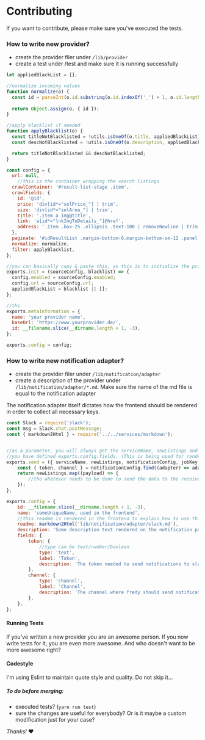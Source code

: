 # Contributing

If you want to contribute, please make sure you've executed the tests.


### How to write new provider?
- create the provider filer under `/lib/provider`
- create a test under /test and make sure it is running successfully

```javascript
let appliedBlackList = [];

//normalize incoming values
function normalize(o) {
  const id = parseInt(o.id.substring(o.id.indexOf('_') + 1, o.id.length));
  
  return Object.assign(o, { id });
}

//apply blacklist if needed
function applyBlacklist(o) {
  const titleNotBlacklisted = !utils.isOneOf(o.title, appliedBlackList);
  const descNotBlacklisted = !utils.isOneOf(o.description, appliedBlackList);

  return titleNotBlacklisted && descNotBlacklisted;
}

const config = {
  url: null,
    //this is the container wrapping the search listings
  crawlContainer: '#result-list-stage .item',
  crawlFields: {
    id: '@id',
    price: 'div[id*="selPrice_"] | trim',
    size: 'div[id*="selArea_"] | trim',
    title: '.item a img@title',
    link: 'a[id*="lnkImgToDetails_"]@href',
    address: '.item .box-25 .ellipsis .text-100 | removeNewline | trim',
  },
  paginate: '#idResultList .margin-bottom-6.margin-bottom-sm-12 .panel a.pull-right@href',
  normalize: normalize,
  filter: applyBlacklist,
};

//you can basically copy & paste this, as this is to initialize the provider with the values from the db
exports.init = (sourceConfig, blacklist) => {
  config.enabled = sourceConfig.enabled;
  config.url = sourceConfig.url;
  appliedBlackList = blacklist || [];
};

//ths 
exports.metaInformation = {
  name: 'your provider name',
  baseUrl: 'https://www.yourprovider.de/',
  id: __filename.slice(__dirname.length + 1, -3),
};

exports.config = config;

```
 

### How to write new notification adapter?
- create the provider filer under `/lib/notification/adapter`
- create a description of the provider under `/lib/notification/adapter/*.md`. Make sure the name of the md file is equal to the notification adapter

The notification adapter itself dictates how the frontend should be rendered in order to collect all necessary keys.

```javascript
const Slack = require('slack');
const msg = Slack.chat.postMessage;
const { markdown2Html } = require('../../services/markdown');


//as a parameter, you will always get the serviceName, newListings and all the values, that
//you have defined exports.config.fields. (This is being used for rendering in the frontend)
exports.send = ({ serviceName, newListings, notificationConfig, jobKey }) => {
    const { token, channel } = notificationConfig.find((adapter) => adapter.id === 'slack').fields;
    return newListings.map((payload) => {
        //tho whatever needs to be done to send the data to the receiver, make sure the format is human readable
    });
};

exports.config = {
    id: __filename.slice(__dirname.length + 1, -3),
    name: 'someUniqueName, used in the frontend',
    //this readme is rendered in the frontend to explain how to use this
    readme: markdown2Html('lib/notification/adapter/slack.md'),
    description: 'Some description text rendered on the notification page',
    fields: {
        token: {
            //type can be text/number/boolean
            type: 'text',
            label: 'Token',
            description: 'The token needed to send notifications to slack.',
        },
        channel: {
            type: 'channel',
            label: 'Channel',
            description: 'The channel where fredy should send notifications to.',
        },
    },
};

```

#### Running Tests
If you've written a new provider you are an awesome person. If you now write tests for it, you are even more awesome. And who doesn't want to be more awesome right?

#### Codestyle
I'm using Eslint to maintain quote style and quality. Do not skip it...

##### To do before merging:

- executed tests? (`yarn run test`)
- sure the changes are useful for everybody? Or is it maybe a custom modification just for your case?

_Thanks!_ :heart:
